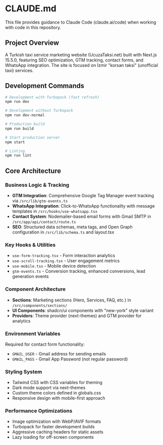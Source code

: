 # CLAUDE.md

This file provides guidance to Claude Code (claude.ai/code) when working with code in this repository.

## Project Overview

A Turkish taxi service marketing website (UcuzaTaksi.net) built with Next.js 15.5.0, featuring SEO optimization, GTM tracking, contact forms, and WhatsApp integration. The site is focused on İzmir "korsan taksi" (unofficial taxi) services.

## Development Commands

```bash
# Development with Turbopack (fast refresh)
npm run dev

# Development without Turbopack  
npm run dev-normal

# Production build
npm run build

# Start production server
npm start

# Linting
npm run lint
```

## Core Architecture

### Business Logic & Tracking
- **GTM Integration**: Comprehensive Google Tag Manager event tracking via `/src/lib/gtm-events.ts`
- **WhatsApp Integration**: Click-to-WhatsApp functionality with message templates in `/src/hooks/use-whatsapp.tsx`
- **Contact System**: Nodemailer-based email forms with Gmail SMTP in `/src/app/api/contact/route.ts`
- **SEO**: Structured data schemas, meta tags, and Open Graph configuration in `/src/lib/schema.ts` and layout.tsx

### Key Hooks & Utilities
- `use-form-tracking.tsx` - Form interaction analytics
- `use-scroll-tracking.tsx` - User engagement metrics  
- `use-mobile.tsx` - Mobile device detection
- `gtm-events.ts` - Conversion tracking, enhanced conversions, lead generation events

### Component Architecture
- **Sections**: Marketing sections (Hero, Services, FAQ, etc.) in `/src/components/sections/`
- **UI Components**: shadcn/ui components with "new-york" style variant
- **Providers**: Theme provider (next-themes) and GTM provider for analytics

### Environment Variables
Required for contact form functionality:
- `GMAIL_USER` - Gmail address for sending emails
- `GMAIL_PASS` - Gmail App Password (not regular password)

### Styling System
- Tailwind CSS with CSS variables for theming
- Dark mode support via next-themes
- Custom theme colors defined in globals.css
- Responsive design with mobile-first approach

### Performance Optimizations
- Image optimization with WebP/AVIF formats
- Turbopack for faster development builds
- Aggressive caching headers for static assets
- Lazy loading for off-screen components